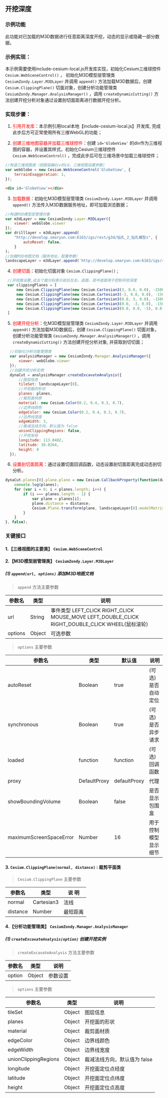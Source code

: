 ## 开挖深度

### 示例功能

此功能对已加载的M3D数据进行任意距离深度开挖，动态的显示或隐藏一部分数据。

### 示例实现：

本示例需要使用include-cesium-local.js开发库实现，初始化Cesium三维球控件 `Cesium.WebSceneControl()` ， 初始化M3D模型层管理类 `CesiumZondy.Layer.M3DLayer` 并调用 `append()` 方法加载M3D数据后，创建 `Cesium.ClippingPlane()` 切面对象，创建分析功能管理类 `CesiumZondy.Manager.AnalysisManager()` ，调用 `createDynamicCutting()` 方法创建开挖分析对象通过设置剖切面距离进行数据开挖分析。

### 实现步骤：

1. <font color=red>引用开发库</font>：本示例引用local本地【include-cesium-local.js】开发库, 完成此步后方可正常使用所有三维WebGL的功能；

2. <font color=red>创建三维地图容器并加载三维球控件</font>：创建 `id='GlobeView'` 的div作为三维视图的容器，并设置其样式，初始化Cesium三维球控件 `Cesium.WebSceneControl()` ，完成此步后可在三维场景中加载三维球控件；

``` Javascript
//构造三维视图类（视图容器div的id，三维视图设置参数）
var webGlobe = new Cesium.WebSceneControl('GlobeView', {
    terrainExaggeration: 1,
});
```

``` html
<div id='GlobeView'></div>
```

3. <font color=red>加载数据</font>：初始化M3D模型层管理类 `CesiumZondy.Layer.M3DLayer` 并调用 `append()` 方法传入M3D数据服务地址，即可加载浏览数据；

``` Javascript
//构造M3D模型层管理对象
var m3dLayer = new CesiumZondy.Layer.M3DLayer({
    viewer: webGlobe.viewer
});
var drilllayer = m3dLayer.append(
    "http://develop.smaryun.com:6163/igs/rest/g3d/钻孔_2_钻孔模型s", {
        autoReset: false,
    }
);
//加载M3D地图文档（服务地址，配置参数）
landscapeLayer = m3dLayer.append('http://develop.smaryun.com:6163/igs/rest/g3d/钻孔分层点_Sur_000_Ent', {});
```

4. <font color=red>创建切面</font>：初始化切面对象 `Cesium.ClippingPlane()` ; 

``` Javascript
 //开挖面设置,这五个面分别表示前后左右，底面，其中底面用于控制开挖深度
 var clippingPlanes = [
     new Cesium.ClippingPlane(new Cesium.Cartesian3(3, 0.0, 0.0), -1500.0),
     new Cesium.ClippingPlane(new Cesium.Cartesian3(-3, 0.0, 0.0), -1500.0),
     new Cesium.ClippingPlane(new Cesium.Cartesian3(0.0, 3, 0.0), -1500.0),
     new Cesium.ClippingPlane(new Cesium.Cartesian3(0.0, -3, 0.0), -1500.0),
     new Cesium.ClippingPlane(new Cesium.Cartesian3(0.0, 0.0, -5), 0.0)
 ]
```

5. <font color=red>创建开挖分析</font>：化M3D模型层管理类 `CesiumZondy.Layer.M3DLayer` 并调用 `append()` 方法加载M3D数据后，创建 `Cesium.ClippingPlane()` 切面对象，创建分析功能管理类 `CesiumZondy.Manager.AnalysisManager()` ，调用 `createDynamicCutting()` 方法创建开挖分析对象, 并获取剖切切面；

``` Javascript
  //初始化分析功能管理类
  var analysisManager = new CesiumZondy.Manager.AnalysisManager({
      viewer: webGlobe.viewer
  });
  //创建开挖分析实例
  dynaCut = analysisManager.createExcavateAnalysis({
      //图层信息
      tileSet: landscapeLayer[0],
      //开挖面的形状
      planes: planes,
      //裁剪面材质
      material: new Cesium.Color(0.2, 0.4, 0.3, 0.7),
      //边界线颜色
      edgeColor: new Cesium.Color(0.2, 0.4, 0.3, 0.7),
      //边界线宽度
      edgeWidth: 3,
      //裁减法线方向，默认值为 false
      unionClippingRegions: false,
      //开挖坐标
      longitude: 113.0402,
      latitude: 30.0264,
      height: 0
  });
```

6. <font color=red>设置剖切面距离</font>：通过设置切面回调函数，动态设置剖切面距离完成动态剖切分析。

``` Javascript
dynaCut.planes[0].plane.plane = new Cesium.CallbackProperty(function(date) {
    console.log(planes);
    for (var i = 0; i < planes.length; i++) {
        if (i === planes.length - 1) {
            var plane = planes[i];
            plane.distance = distance;
            Cesium.Plane.transform(plane, landscapeLayer[0].modelMatrix, new Cesium.ClippingPlane(Cesium.Cartesian3.UNIT_X, 0.0));
        }
    }
}, false);
```

### 关键接口

#### 1.【三维视图的主要类】 `Cesium.WebSceneControl`

#### 2.【M3D模型层管理类】 `CesiumZondy.Layer.M3DLayer`

##### (1) `append(url, options)` 添加M3D地图文档

> `append` 方法主要参数

|参数名|类型|说明|
|-|-|-|
|url|String|事件类型 LEFT_CLICK RIGHT_CLICK MOUSE_MOVE LEFT_DOUBLE_CLICK RIGHT_DOUBLE_CLICK WHEEL(鼠标滚轮)|
|options|Object|可选参数|

> `options` 主要参数

|参数名|类型|默认值|说明|
|-|-|-|-|
|autoReset|Boolean|true|(可选)是否自动定位|
|synchronous|Boolean|true|(可选)是否异步请求|
|loaded|function|function|(可选)回调函数|
|proxy|DefaultProxy|defaultProxy|代理|
|showBoundingVolume|Boolean|false|是否显示包围盒|
|maximumScreenSpaceError|Number|16|用于控制模型显示细节|

#### 3. `Cesium.ClippingPlane(normal, distance)` : 裁剪平面类

> `Cesium.ClippingPlane` 主要参数

|参数名|类型|说 明|
|-|-|-|
|normal|Cartesian3|法线|
|distance|Number|最短距离|

#### 4.【分析功能管理类】 `CesiumZondy.Manager.AnalysisManager`

##### (1) `createExcavateAnalysis(option)` 创建开挖实例

> `createExcavateAnalysis` 方法主要参数

|参数名|类型|说明|
|-|-|-|
|option|Object|参数设置|

> `options` 主要参数

|参数名|类型|说明|
|---|---|---|
|tileSet|Object|图层信息|
|planes|Object|开挖面的形状|
|material|Object|裁剪面材质|
|edgeColor|Object|边界线颜色|
|edgeWidth|Object|边界线宽度|
|unionClippingRegions|Object|裁减法线方向，默认值为 false|
|longitude|Object|开挖面定位点经度|
|latitude|Object|开挖面定位点纬度|
|height|Object|开挖面定位点高度|